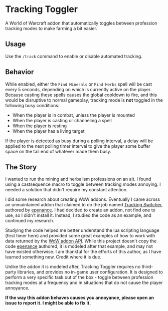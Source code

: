 # Tracking Toggler

A World of Warcraft addon that automatically toggles between profession tracking modes to make farming a bit easier.

## Usage

Use the `/track` command to enable or disable automated tracking.

## Behavior

While enabled, either the `Find Minerals` or `Find Herbs` spell will be cast every 5 seconds, depending on which is currently active on the player. Because casting these spells causes the global cooldown to fire, and this would be disruptive to normal gameplay, tracking mode is **not** toggled in the following busy conditions:
* When the player is in combat, unless the player is mounted
* When the player is casting or channeling a spell
* When the player is resting
* When the player has a living target

If the player is detected as busy during a polling interval, a delay will be applied to the next polling timer interval to give the player some buffer space on the tail end of whatever made them busy.

## The Story

I wanted to run the mining and herbalism professions on an alt. I found using a castsequence macro to toggle between tracking modes annoying. I needed a solution that didn't require my constant attention.

I did some research about creating WoW addons. Eventually I came across an unmaintained addon that claimed to do the job named [Tracking Switcher](https://www.curseforge.com/wow/addons/tracking-switcher), authored by [epenance](https://www.curseforge.com/members/epenance/projects). I had decided to create an addon, not find one to use, so I didn't install it. Instead, I studied the code as an example, and continued my research.

Studying the code helped me better understand the lua scripting language (first timer here) and provided some great examples of how to work with data returned by the [WoW addon API](https://wowpedia.fandom.com/wiki/World_of_Warcraft_API). While this project doesn't copy the code [epenance](https://www.curseforge.com/members/epenance/projects) authored, it is modeled after that example, and may not have existed otherwise. I am thankful for the efforts of this author, as I have learned something new. Credit where it is due.

Unlike the addon it is modeled after, Tracking Toggler requires no third-party libraries, and provides no in-game user configuration. It is designed to perform a very specific task out of the box - toggle between profession tracking modes at a frequency and in situations that do not cause the player annoyance.

**If the way this addon behaves causes you annoyance, please open an issue to report it. I might be able to fix it.**
